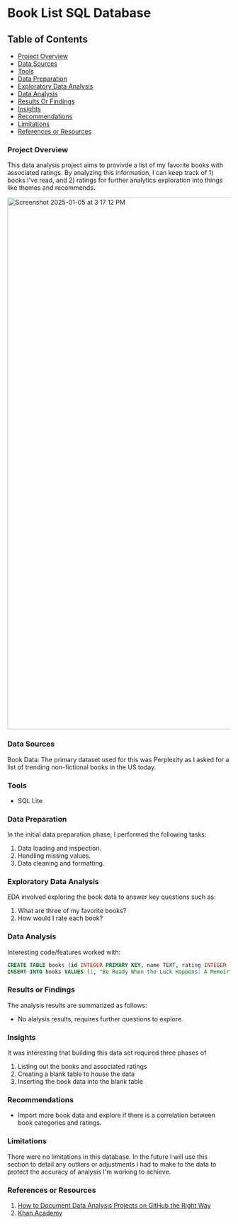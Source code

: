# Book List SQL Database

## Table of Contents

- [Project Overview](#project-overview)
- [Data Sources](#data-sources)
- [Tools](#tools)
- [Data Preparation](#data-preparation)
- [Exploratory Data Analysis](#exploratory-data-analysis)
- [Data Analysis](#data-analysis)
- [Results Or Findings](#results-or-findings)
- [Insights](#insights)
- [Recommendations](#recommendations)
- [Limitations](#limitations)
- [References or Resources](#references-or-resources)

### Project Overview

This data analysis project aims to provivde a list of my favorite books with associated ratings. By analyzing this information, I can keep track of 1) books I've read, and 2) ratings for further analytics exploration into things like themes and recommends.

<img width="1201" alt="Screenshot 2025-01-05 at 3 17 12 PM" src="https://github.com/user-attachments/assets/0a6c02d7-4523-4cab-9864-e1fc7889c5ad" />


### Data Sources

Book Data: The primary dataset used for this was Perplexity as I asked for a list of trending non-fictional books in the US today.

### Tools 

- SQL Lite

### Data Preparation 

In the initial data preparation phase, I performed the following tasks:
1. Data loading and inspection.
2. Handling missing values.
3. Data cleaning and formatting.

### Exploratory Data Analysis

EDA involved exploring the book data to answer key questions such as:
1. What are three of my favorite books?
2. How would I rate each book?

### Data Analysis

Interesting code/features worked with:

```sql
CREATE TABLE books (id INTEGER PRIMARY KEY, name TEXT, rating INTEGER );
INSERT INTO books VALUES (1, "Be Ready When the Luck Happens: A Memoir", 3.5);
```

### Results or Findings

The analysis results are summarized as follows:
- No alalysis results, requires further questions to explore.

### Insights

It was interesting that building this data set required three phases of
1. Listing out the books and associated ratings
2. Creating a blank table to house the data
3. Inserting the book data into the blank table

### Recommendations

- Import more book data and explore if there is a correlation between book categories and ratings.

### Limitations
There were no limitations in this database. In the future I will use this section to detail any outliers or adjustments I had to make to the data to protect the accuracy of analysis I'm working to achieve.

### References or Resources
1. [How to Document Data Analysis Projects on GitHub the Right Way](https://www.youtube.com/watch?v=0N9xekdKCwk)
2. [Khan Academy](https://www.khanacademy.org/computing/computer-programming/sql/sql-basics/pc/challenge-book-list-database)

